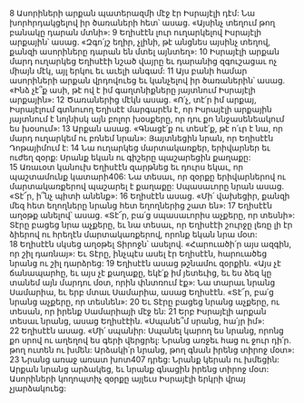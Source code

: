 8 Ասորիների արքան պատերազմի մէջ էր Իսրայէլի դէմ: Նա խորհրդակցելով իր ծառաների հետ՝ ասաց. «Այսինչ տեղում թող բանակը դարան մտնի»: 9 Եղիսէէն լուր ուղարկելով Իսրայէլի արքային՝ ասաց. «Զգո՛յշ եղիր, չլինի, թէ անցնես այսինչ տեղով, քանզի ասորիները դարան են մտել այնտեղ»: 10 Իսրայէլի արքան մարդ ուղարկեց Եղիսէէի նշած վայրը եւ դարանից զգուշացաւ ոչ միայն մէկ, այլ երկու եւ աւելի անգամ: 11 Այս բանի համար ասորիների արքան վրդովուեց եւ կանչելով իր ծառաներին՝ ասաց. «Ինձ չէ՞ք ասի, թէ ով է իմ գաղտնիքները յայտնում Իսրայէլի արքային»: 12 Ծառաներից մէկն ասաց. «Ո՛չ, տէ՛ր իմ արքայ, Իսրայէլում գտնուող Եղիսէէ մարգարէն է, որ Իսրայէլի արքային յայտնում է նոյնիսկ այն բոլոր խօսքերը, որ դու քո ննջասենեակում ես խօսում»: 13 Արքան ասաց. «Գնացէ՛ք ու տեսէ՛ք, թէ ո՛ւր է նա, որ մարդ ուղարկեմ ու բռնեմ նրան»: Յայտնեցին նրան, որ Եղիսէէն Դոթայիմում է:
14 Նա ուղարկեց մարտակառքեր, երիվարներ եւ ուժեղ զօրք: Սրանք եկան ու գիշերը պաշարեցին քաղաքը: 15 Առաւօտ կանուխ Եղիսէէն զարթնեց եւ դուրս եկաւ, որ պաշտամունք կատարի406: Նա տեսաւ, որ զօրքը երիվարներով ու մարտակառքերով պաշարել է քաղաքը: Սպասաւորը նրան ասաց. «Տէ՜ր, ի՞նչ պիտի անենք»: 16 Եղիսէէն ասաց. «Մի՛ վախեցիր, քանզի մեզ հետ եղողները նրանց հետ եղողներից շատ են»: 17 Եղիսէէն աղօթք անելով՝ ասաց. «Տէ՜ր, բա՛ց սպասաւորիս աչքերը, որ տեսնի»: Տէրը բացեց նրա աչքերը, եւ նա տեսաւ, որ Եղիսէէի շուրջը լեռը լի էր ձիերով ու հրեղէն մարտակառքերով, որոնք եկան նրա մօտ: 18 Եղիսէէն սկսեց աղօթել Տիրոջն՝ ասելով. «Հարուածի՛ր այս ազգին, որ շիլ դառնայ»: Եւ Տէրը, ինչպէս ասել էր Եղիսէէն, հարուածեց նրանց ու շիլ դարձրեց: 19 Եղիսէէն ասաց թշնամու զօրքին. «Այս չէ ճանապարհը, եւ այս չէ քաղաքը, եկէ՛ք իմ յետեւից, եւ ես ձեզ կը տանեմ այն մարդու մօտ, որին փնտռում էք»: Նա տարաւ նրանց Սամարիա, եւ երբ մտաւ Սամարիա, ասաց Եղիսէէն. «Տէ՜ր, բա՛ց նրանց աչքերը, որ տեսնեն»: 20 Եւ Տէրը բացեց նրանց աչքերը, ու տեսան, որ իրենք Սամարիայի մէջ են:
21 Երբ Իսրայէլի արքան տեսաւ նրանց, ասաց Եղիսէէին. «Սպանե՞մ սրանց, հա՛յր իմ»: 22 Եղիսէէն ասաց. «Մի՛ սպանիր: Սպանել կարող ես նրանց, որոնց քո սրով ու աղեղով ես գերի վերցրել: Նրանց առջեւ հաց ու ջուր դի՛ր. թող ուտեն ու խմեն: Արձակի՛ր նրանց, թող գնան իրենց տիրոջ մօտ»: 23 Նրանց առաջ առատ խոտ407 դրեց: Նրանք կերան ու խմեցին: Արքան նրանց արձակեց, եւ նրանք գնացին իրենց տիրոջ մօտ: Ասորիների կողոպտիչ զօրքը այլեւս Իսրայէլի երկրի վրայ չյարձակուեց:
